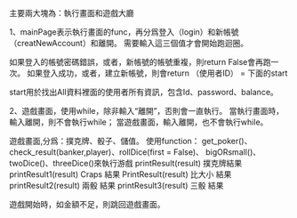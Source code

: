 
主要兩大塊為：執行畫面和遊戲大廳

1、mainPage表示執行畫面的func，再分爲登入（login）和新帳號（creatNewAccount）和離開。
   需要輸入這三個值才會開始跑迴圈。
   
   如果登入的帳號密碼錯誤，或者，新帳號的帳號重複，則return False會再跑一次。
   如果登入成功，或者，建立新帳號，則會return （使用者ID） = 下面的start
   
   start用於找出All資料裡面的使用者所有資訊，包含Id、password、balance。

2、遊戲畫面，使用while，除非輸入“離開”，否則會一直執行。
   當執行畫面時，輸入離開，則不會執行while；
   當遊戲畫面，輸入離開，也不會執行while。
   
   遊戲畫面,分爲：撲克牌、骰子、儲值。
   使用function： get_poker()、check_result(banker,player)、rollDice(first = False)、
       bigORsmall()、twoDice()、threeDice()來執行游戲
       printResult(result)  撲克牌結果
       printResult1(result) Craps 結果
       PrintResult(result)  比大小 結果
       printResult2(result) 兩骰 結果
       printResult3(result) 三骰 結果
    
 遊戲開始時，如金額不足，則跳回遊戲畫面。
